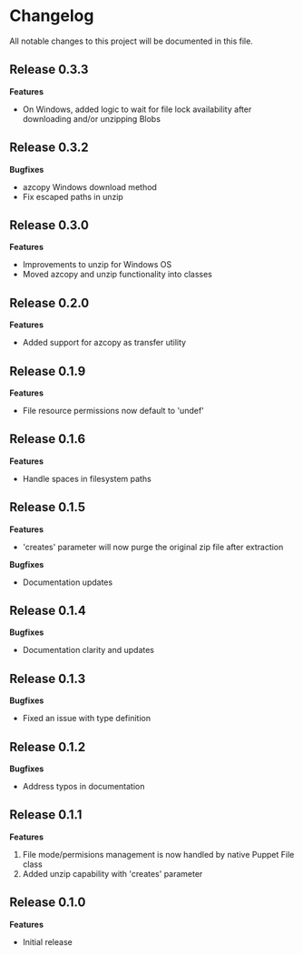 # Changelog

All notable changes to this project will be documented in this file.

## Release 0.3.3

**Features**

- On Windows, added logic to wait for file lock availability after downloading and/or unzipping Blobs

## Release 0.3.2

**Bugfixes**

- azcopy Windows download method
- Fix escaped paths in unzip


## Release 0.3.0

**Features**

- Improvements to unzip for Windows OS
- Moved azcopy and unzip functionality into classes

## Release 0.2.0

**Features**

- Added support for azcopy as transfer utility

## Release 0.1.9

**Features**

- File resource permissions now default to 'undef'

## Release 0.1.6

**Features**

- Handle spaces in filesystem paths

## Release 0.1.5

**Features**

- 'creates' parameter will now purge the original zip file after extraction

**Bugfixes**

- Documentation updates

## Release 0.1.4

**Bugfixes**

- Documentation clarity and updates

## Release 0.1.3

**Bugfixes**

- Fixed an issue with type definition

## Release 0.1.2

**Bugfixes**

- Address typos in documentation

## Release 0.1.1

**Features**
1. File mode/permisions management is now handled by native Puppet File class
1. Added unzip capability with 'creates' parameter

## Release 0.1.0

**Features**

- Initial release

